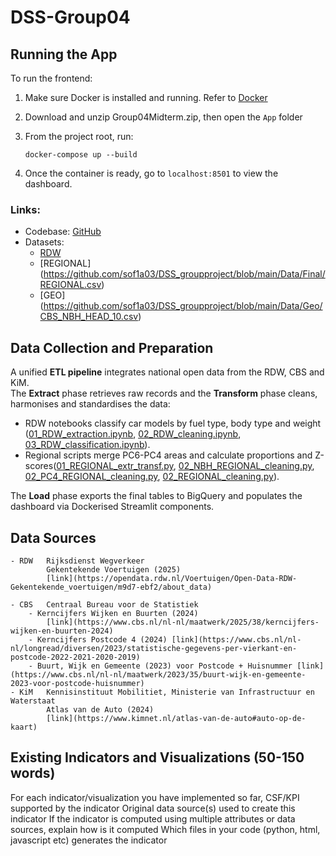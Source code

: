 # DSS-Group04

## Running the App

To run the frontend:
1. Make sure Docker is installed and running. Refer to [Docker](https://www.docker.com/)
2. Download and unzip Group04Midterm.zip, then open the `App` folder
3. From the project root, run:

   ```
   docker-compose up --build
   ```
4. Once the container is ready, go to `localhost:8501` to view the dashboard.

### Links:
- Codebase: [GitHub](https://github.com/sof1a03/DSS_groupproject/tree/main)
- Datasets: 
	- [RDW](https://github.com/sof1a03/DSS_groupproject/blob/main/Data/Final/RDW.csv)
   	- [REGIONAL] (https://github.com/sof1a03/DSS_groupproject/blob/main/Data/Final/REGIONAL.csv)
   	- [GEO] (https://github.com/sof1a03/DSS_groupproject/blob/main/Data/Geo/CBS_NBH_HEAD_10.csv) 

## Data Collection and Preparation

A unified **ETL pipeline** integrates national open data from the RDW, CBS and KiM. \
The **Extract** phase retrieves raw records and the **Transform** phase cleans, harmonises and standardises the data:
- RDW notebooks classify car models by fuel type, body type and weight ([01_RDW_extraction.ipynb](https://github.com/sof1a03/DSS_groupproject/blob/main/Code/ETL/01_RDW_extraction.ipynb), [02_RDW_cleaning.ipynb](https://github.com/sof1a03/DSS_groupproject/blob/main/Code/ETL/02_RDW_cleaning.ipynb), [03_RDW_classification.ipynb](https://github.com/sof1a03/DSS_groupproject/blob/main/Code/ETL/03_RDW_classification.ipynb)).
- Regional scripts merge PC6-PC4 areas and calculate proportions and Z-scores([01_REGIONAL_extr_transf.py](https://github.com/sof1a03/DSS_groupproject/blob/main/Code/ETL/01_REGIONAL_extr_transf.py), [02_NBH_REGIONAL_cleaning.py](https://github.com/sof1a03/DSS_groupproject/blob/main/Code/ETL/02_NBH_REGIONAL_cleaning.py), [02_PC4_REGIONAL_cleaning.py](https://github.com/sof1a03/DSS_groupproject/blob/main/Code/ETL/02_PC4_REGIONAL_cleaning.py), [02_REGIONAL_cleaning.py](https://github.com/sof1a03/DSS_groupproject/blob/main/Code/ETL/02_REGIONAL_cleaning.py)). 

The **Load** phase exports the final tables to BigQuery and populates the dashboard via Dockerised Streamlit components.

## Data Sources
    - RDW   Rijksdienst Wegverkeer
            Gekentekende Voertuigen (2025)
            [link](https://opendata.rdw.nl/Voertuigen/Open-Data-RDW-Gekentekende_voertuigen/m9d7-ebf2/about_data)
      
    - CBS   Centraal Bureau voor de Statistiek
        - Kerncijfers Wijken en Buurten (2024)
            [link](https://www.cbs.nl/nl-nl/maatwerk/2025/38/kerncijfers-wijken-en-buurten-2024)
        - Kerncijfers Postcode 4 (2024) [link](https://www.cbs.nl/nl-nl/longread/diversen/2023/statistische-gegevens-per-vierkant-en-postcode-2022-2021-2020-2019)
        - Buurt, Wijk en Gemeente (2023) voor Postcode + Huisnummer [link](https://www.cbs.nl/nl-nl/maatwerk/2023/35/buurt-wijk-en-gemeente-2023-voor-postcode-huisnummer)
    - KiM   Kennisinstituut Mobilitiet, Ministerie van Infrastructuur en Waterstaat
            Atlas van de Auto (2024)
            [link](https://www.kimnet.nl/atlas-van-de-auto#auto-op-de-kaart)

## Existing Indicators and Visualizations (50-150 words)

For each indicator/visualization you have implemented so far, 
        CSF/KPI supported by the indicator
        Original data source(s) used to create this indicator
        If the indicator is computed using multiple attributes or data sources, explain how is it computed
        Which files in your code (python, html, javascript etc) generates the indicator
